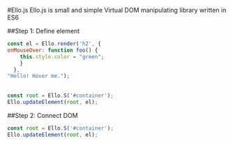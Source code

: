 #Ello.js
Ello.js is small and simple Virtual DOM manipulating library written in ES6

##Step 1: Define element

```javascript
const el = Ello.render('h2', {
onMouseOver: function foo() {
    this.style.color = "green";
    }
  },
"Hello! Hover me.");
    
    
const root = Ello.S('#container');
Ello.updateElement(root, el);
```

##Step 2: Connect DOM

```javascript
const root = Ello.S('#container');
Ello.updateElement(root, el);
```
